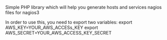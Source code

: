 Simple PHP library which will help you generate hosts and services nagios files for nagios3

 In order to use this, you need to export two variables:
 export AWS_KEY=YOUR_AWS_ACCESs_KEY
 export AWS_SECRET=YOUR_AWS_ACCESS_KEY_SECRET